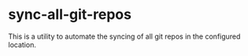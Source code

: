 # sync-all-git-repos

This is a utility to automate the syncing of all git repos in the configured location.
